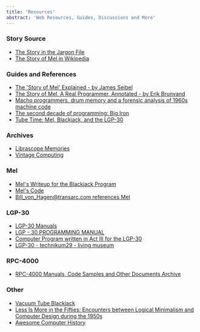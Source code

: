 ```yaml
---
title: 'Resources'
abstract: 'Web Resources, Guides, Discussions and More'
---
```


### Story Source

- [The Story in the Jargon File](http://www.catb.org/jargon/html/story-of-mel.html)
- [The Story of Mel in Wikipedia](https://en.wikipedia.org/wiki/The_Story_of_Mel)

### Guides and References

- [The 'Story of Mel' Explained - by James Seibel](https://jamesseibel.com/the-story-of-mel/)
- [The Story of Mel, A Real Programmer, Annotated - by Erik Brunvand](https://www.cs.utah.edu/~elb/folklore/mel-annotated/mel-annotated.html)
- [Macho programmers, drum memory and a forensic analysis of 1960s machine code](https://www.freecodecamp.org/news/macho-programmers-drum-memory-and-a-forensic-analysis-of-1960s-machine-code-6c5da6a40244/)
- [The second decade of programming: Big Iron](https://hackernoon.com/https-medium-com-it-explained-for-normal-people-big-iron-6aee4e32ed51)
- [Tube Time: Mel, Blackjack, and the LGP-30](http://tubetime.us/index.php/2014/06/14/mel-blackjack-and-the-lgp-30/)

### Archives

- [Librascope Memories](https://librascopememories.blogspot.com/)
- [Vintage Computing](http://www.e-basteln.de/computing/)

### Mel

- [Mel's Writeup for the Blackjack Program](http://bitsavers.trailing-edge.com/pdf/royalPrecision/RPC-4000/programWriteups/W1-01.0_Blackjack_Game.pdf)
- [Mel's Code](https://www.bemorehealthy.com/LGP-30Computer/The30.htm)
- [Bill_von_Hagen@transarc.com references Mel](http://foldoc.org/pub/misc/MelKaye.txt)

### LGP-30

- [LGP-30 Manuals](http://www.bitsavers.org/pdf/royalPrecision/LGP-30/)
- [LGP - 30 PROGRAMMING MANUAL](http://ed-thelen.org/comp-hist/lgp-30-man.html)
- [Computer Program written in Act III for the LGP-30](https://theworld.com/~reinhold/comp-hist/actiiisample.html)
- [LGP-30 - technikum29 - living museum](https://technikum29.de/en/computer/lgp30)

### RPC-4000

- [RPC-4000 Manuals, Code Samples and Other Documents Archive](http://www.bitsavers.org/pdf/royalPrecision/RPC-4000/)

### Other

- [Vacuum Tube Blackjack](https://twitter.com/ewbarnard/status/1034892590003482626?ref_src=twsrc%5Etfw)
- [Less Is More in the Fifties: Encounters between Logical Minimalism and Computer Design during the 1950s](https://hal.univ-lille.fr/hal-01345592v3/document)
- [Awesome Computer History](https://github.com/watson/awesome-computer-history)

<!-- TODO: Sort and Edit -->
<!--- Global resources --->
<!-- [ycombinator discussion]: https://news.ycombinator.com/item?id=20489273 -->
<!-- ### Online resources -->
<!-- - [YCombinator discussion] claiming that the hack was pefromed on the LGP-30 emulator -->
<!-- - A detailed attempt by David Nugent to [reconstruct] the hack, based on real rpc-4000 data -->
<!-- ### Discussions -->
<!-- - [YCombinator discussion] -->
<!-- ### Wikipedia -->
<!-- - [Royal McBee](https://en.wikipedia.org/wiki/Royal_Typewriter_Company#Computers) -->
<!-- - [Real Programmers Don't Use Pascal](https://en.wikipedia.org/wiki/Real_Programmers_Don%27t_Use_Pascal) -->
<!-- - [Librascope](https://en.wikipedia.org/wiki/Librascope) -->
<!-- - [The Old Clculator Museum](https://www.oldcalculatormuseum.com/index.html]) -->
